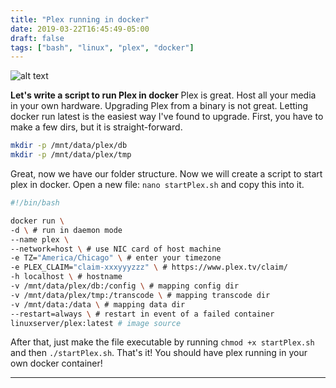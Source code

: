 ```yaml
---
title: "Plex running in docker"
date: 2019-03-22T16:45:49-05:00
draft: false
tags: ["bash", "linux", "plex", "docker"]
---
```

![alt text](../../images/plex.png "Plex")

**Let's write a script to run Plex in docker** <!--more-->
Plex is great. Host all your media in your own hardware. Upgrading Plex from a binary is not great. Letting docker run latest is the easiest way I've found to upgrade. First, you have to make a few dirs, but it is straight-forward.

```bash
mkdir -p /mnt/data/plex/db
mkdir -p /mnt/data/plex/tmp
```
Great, now we have our folder structure. Now we will create a script to start plex in docker. Open a new file: `nano startPlex.sh` and copy this into it.

```bash
#!/bin/bash

docker run \
-d \ # run in daemon mode
--name plex \
--network=host \ # use NIC card of host machine
-e TZ="America/Chicago" \ # enter your timezone
-e PLEX_CLAIM="claim-xxxyyyzzz" \ # https://www.plex.tv/claim/
-h localhost \ # hostname
-v /mnt/data/plex/db:/config \ # mapping config dir
-v /mnt/data/plex/tmp:/transcode \ # mapping transcode dir
-v /mnt/data:/data \ # mapping data dir
--restart=always \ # restart in event of a failed container
linuxserver/plex:latest # image source
```
After that, just make the file executable by running `chmod +x startPlex.sh` and then `./startPlex.sh`. That's it! You should have plex running in your own docker container!
***
